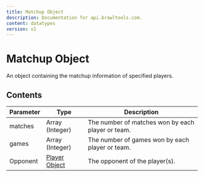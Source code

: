 ```yaml
---
title: Matchup Object
description: Documentation for api.brawltools.com.
content: datatypes
version: v1
---
```


# Matchup Object

An object containing the matchup information of specified players.

## Contents

| Parameter | Type                               | Description                                       |
| --------- | ---------------------------------- | ------------------------------------------------- |
| matches   | Array (Integer)                    | The number of matches won by each player or team. |
| games     | Array (Integer)                    | The number of games won by each player or team.   |
| Opponent  | <a href="player">Player Object</a> | The opponent of the player(s).                    |
